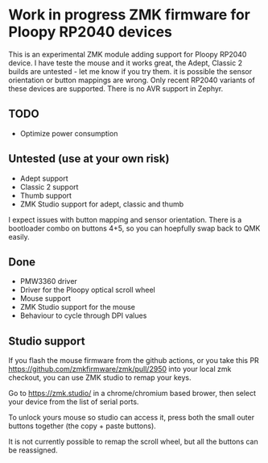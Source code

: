 # Work in progress ZMK firmware for Ploopy RP2040 devices

This is an experimental ZMK module adding support for Ploopy RP2040 device. I have teste the mouse and it works great, the Adept, Classic 2 builds are untested - let me know if you try them. it is possible the sensor orientation or button mappings are wrong. Only recent RP2040 variants of these devices are supported. There is no AVR support in Zephyr.

## TODO

- Optimize power consumption

## Untested (use at your own risk)

- Adept support
- Classic 2 support
- Thumb support
- ZMK Studio support for adept, classic and thumb

I expect issues with button mapping and sensor orientation. There is a bootloader combo on buttons 4+5, so you can hoepfully swap back to QMK easily.

## Done

- PMW3360 driver
- Driver for the Ploopy optical scroll wheel
- Mouse support
- ZMK Studio support for the mouse
- Behaviour to cycle through DPI values

## Studio support

If you flash the mouse firmware from the github actions, or you take this PR https://github.com/zmkfirmware/zmk/pull/2950 into your local zmk checkout, you can use ZMK studio to remap your keys.

Go to https://zmk.studio/ in a chrome/chromium based brower, then select your device from the list of serial ports.

To unlock yours mouse so studio can access it, press both the small outer buttons together (the copy + paste buttons).

It is not currently possible to remap the scroll wheel, but all the buttons can be reassigned.